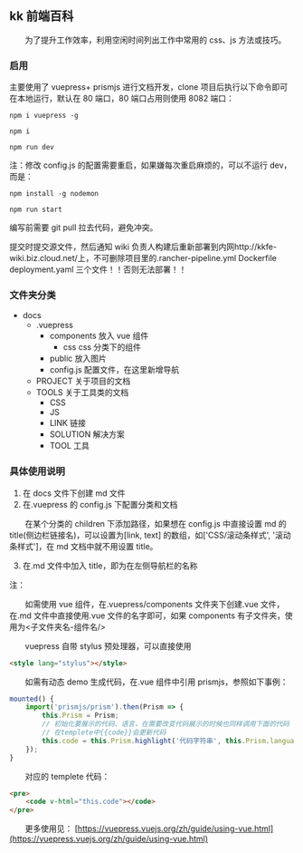 ## kk 前端百科

&#160; &#160; &#160; &#160;为了提升工作效率，利用空闲时间列出工作中常用的 css、js 方法或技巧。

### 启用

主要使用了 vuepress+ prismjs 进行文档开发，clone 项目后执行以下命令即可在本地运行，默认在 80 端口，80 端口占用则使用 8082 端口：

```
npm i vuepress -g

npm i

npm run dev
```

注：修改 config.js 的配置需要重启，如果嫌每次重启麻烦的，可以不运行 dev，而是：

```
npm install -g nodemon

npm run start
```

编写前需要 git pull 拉去代码，避免冲突。

提交时提交源文件，然后通知 wiki 负责人构建后重新部署到内网http://kkfe-wiki.biz.cloud.net/上，不可删除项目里的.rancher-pipeline.yml Dockerfile deployment.yaml 三个文件！！否则无法部署！！

### 文件夹分类

- docs
  - .vuepress
    - components 放入 vue 组件
      - css css 分类下的组件
    - public 放入图片
    - config.js 配置文件，在这里新增导航
  - PROJECT 关于项目的文档
  - TOOLS 关于工具类的文档
    - CSS
    - JS
    - LINK 链接
    - SOLUTION 解决方案
    - TOOL 工具

### 具体使用说明

1. 在 docs 文件下创建 md 文件
2. 在.vuepress 的 config.js 下配置分类和文档

&#160; &#160; &#160; &#160;在某个分类的 children 下添加路径，如果想在 config.js 中直接设置 md 的 title(侧边栏链接名)，可以设置为[link, text] 的数组，如['CSS/滚动条样式', '滚动条样式']，在 md 文档中就不用设置 title。

3. 在.md 文件中加入 title，即为在左侧导航栏的名称

注：

&#160; &#160; &#160; &#160;如需使用 vue 组件，在.vuepress/components 文件夹下创建.vue 文件，在.md 文件中直接使用.vue 文件的名字即可，如果 components 有子文件夹，使用为<子文件夹名-组件名/>

&#160; &#160; &#160; &#160;vuepress 自带 stylus 预处理器，可以直接使用

```html
<style lang="stylus"></style>
```

&#160; &#160; &#160; &#160;如需有动态 demo 生成代码，在.vue 组件中引用 prismjs，参照如下事例：

```javascript
mounted() {
	import('prismjs/prism').then(Prism => {
		this.Prism = Prism;
		// 初始化要展示的代码、语言，在需要改变代码展示的时候也同样调用下面的代码
		// 在templete中{{code}}会更新代码
		this.code = this.Prism.highlight('代码字符串', this.Prism.languages.css, 'css');
	});
}
```

&#160; &#160; &#160; &#160;对应的 templete 代码：

```html
<pre>
	<code v-html="this.code"></code>
</pre>
```

&#160; &#160; &#160; &#160;更多使用见：
[https://vuepress.vuejs.org/zh/guide/using-vue.html](https://vuepress.vuejs.org/zh/guide/using-vue.html)
